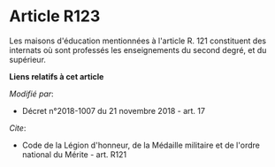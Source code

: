 # Article R123

Les maisons d'éducation mentionnées à l'article R. 121 constituent des internats où sont professés les enseignements du
second degré, et du supérieur.

**Liens relatifs à cet article**

_Modifié par_:

  - Décret n°2018-1007 du 21 novembre 2018 - art. 17

_Cite_:

  - Code de la Légion d'honneur, de la Médaille militaire et de l'ordre national du Mérite - art. R121
